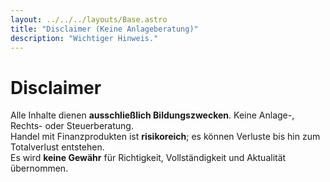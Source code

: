 ```yaml
---
layout: ../../../layouts/Base.astro
title: "Disclaimer (Keine Anlageberatung)"
description: "Wichtiger Hinweis."
---
```


# Disclaimer
Alle Inhalte dienen **ausschließlich Bildungszwecken**. Keine Anlage-, Rechts- oder Steuerberatung.  
Handel mit Finanzprodukten ist **risikoreich**; es können Verluste bis hin zum Totalverlust entstehen.  
Es wird **keine Gewähr** für Richtigkeit, Vollständigkeit und Aktualität übernommen.
